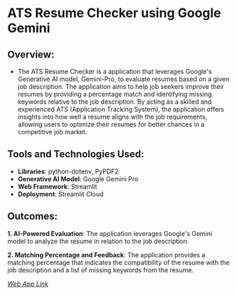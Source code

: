 # ATS Resume Checker using Google Gemini

## Overview:

- The ATS Resume Checker is a application that leverages Google's Generative AI model, Gemini-Pro, to evaluate resumes based on a given job description. The application aims to help job seekers improve their resumes by providing a percentage match and identifying missing keywords relative to the job description. By acting as a skilled and experienced ATS (Application Tracking System), the application offers insights into how well a resume aligns with the job requirements, allowing users to optimize their resumes for better chances in a competitive job market.

## Tools and Technologies Used:

* **Libraries**: python-dotenv, PyPDF2
* **Generative AI Model**: Google Gemini Pro
* **Web Framework**: Streamlit
* **Deployment**: Streamlit Cloud

## Outcomes:

**1. AI-Powered Evaluation**: The application leverages Google's Gemini model to analyze the resume in relation to the job description.

**2. Matching Percentage and Feedback**: The application provides a matching percentage that indicates the compatibility of the resume with the job description and a list of missing keywords from the resume.

*[Web App Link](https://gemini-ats-resume-checker.streamlit.app/)*
